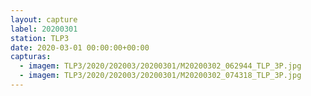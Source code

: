 ```yaml
---
layout: capture
label: 20200301
station: TLP3
date: 2020-03-01 00:00:00+00:00
capturas:
  - imagem: TLP3/2020/202003/20200301/M20200302_062944_TLP_3P.jpg
  - imagem: TLP3/2020/202003/20200301/M20200302_074318_TLP_3P.jpg
---
```


